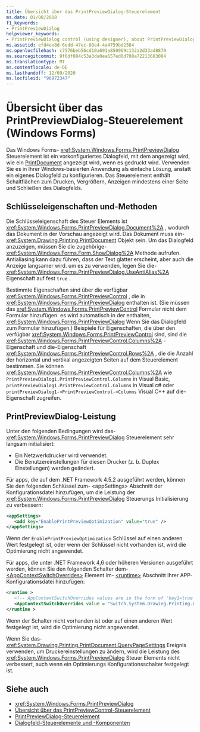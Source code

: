 ```yaml
---
title: Übersicht über das PrintPreviewDialog-Steuerelement
ms.date: 01/08/2018
f1_keywords:
- PrintPreviewDialog
helpviewer_keywords:
- PrintPreviewDialog control (using designer), about PrintPreviewDialog
ms.assetid: efd4ee8d-6edd-47ec-88e4-4a4759bd2384
ms.openlocfilehash: c7576beb56cd10a691a850969c132a2d33ad8870
ms.sourcegitcommit: 9f6df084c53a3da0ea657ed0d708a72213683084
ms.translationtype: MT
ms.contentlocale: de-DE
ms.lasthandoff: 12/09/2020
ms.locfileid: "96972347"
---
```

# <a name="printpreviewdialog-control-overview-windows-forms"></a>Übersicht über das PrintPreviewDialog-Steuerelement (Windows Forms)

Das Windows Forms- <xref:System.Windows.Forms.PrintPreviewDialog> Steuerelement ist ein vorkonfiguriertes Dialogfeld, mit dem angezeigt wird, wie ein [PrintDocument](printdocument-component-windows-forms.md) angezeigt wird, wenn es gedruckt wird. Verwenden Sie es in Ihrer Windows-basierten Anwendung als einfache Lösung, anstatt ein eigenes Dialogfeld zu konfigurieren. Das Steuerelement enthält Schaltflächen zum Drucken, Vergrößern, Anzeigen mindestens einer Seite und Schließen des Dialogfelds.

## <a name="key-properties-and-methods"></a>Schlüsseleigenschaften und-Methoden

Die Schlüsseleigenschaft des Steuer Elements ist <xref:System.Windows.Forms.PrintPreviewDialog.Document%2A> , wodurch das Dokument in der Vorschau angezeigt wird. Das Dokument muss ein- <xref:System.Drawing.Printing.PrintDocument> Objekt sein. Um das Dialogfeld anzuzeigen, müssen Sie die zugehörige- <xref:System.Windows.Forms.Form.ShowDialog%2A> Methode aufrufen. Antialiasing kann dazu führen, dass der Text glatter erscheint, aber auch die Anzeige langsamer wird. um es zu verwenden, legen Sie die- <xref:System.Windows.Forms.PrintPreviewDialog.UseAntiAlias%2A> Eigenschaft auf fest `true` .

Bestimmte Eigenschaften sind über die verfügbar <xref:System.Windows.Forms.PrintPreviewControl> , die in <xref:System.Windows.Forms.PrintPreviewDialog> enthalten ist. (Sie müssen das <xref:System.Windows.Forms.PrintPreviewControl> Formular nicht dem Formular hinzufügen. es wird automatisch in der enthalten, <xref:System.Windows.Forms.PrintPreviewDialog> Wenn Sie das Dialogfeld zum Formular hinzufügen.) Beispiele für Eigenschaften, die über den verfügbar <xref:System.Windows.Forms.PrintPreviewControl> sind, sind die <xref:System.Windows.Forms.PrintPreviewControl.Columns%2A> -Eigenschaft und die-Eigenschaft <xref:System.Windows.Forms.PrintPreviewControl.Rows%2A> , die die Anzahl der horizontal und vertikal angezeigten Seiten auf dem Steuerelement bestimmen. Sie können <xref:System.Windows.Forms.PrintPreviewControl.Columns%2A> wie `PrintPreviewDialog1.PrintPreviewControl.Columns` in Visual Basic, `printPreviewDialog1.PrintPreviewControl.Columns` in Visual c# oder `printPreviewDialog1->PrintPreviewControl->Columns` Visual C++ auf die-Eigenschaft zugreifen.

## <a name="printpreviewdialog-performance"></a>PrintPreviewDialog-Leistung

Unter den folgenden Bedingungen wird das- <xref:System.Windows.Forms.PrintPreviewDialog> Steuerelement sehr langsam initialisiert:

- Ein Netzwerkdrucker wird verwendet.
- Die Benutzereinstellungen für diesen Drucker (z. b. Duplex Einstellungen) werden geändert.

Für apps, die auf dem .NET Framework 4.5.2 ausgeführt werden, können Sie den folgenden Schlüssel zum- \<appSettings> Abschnitt der Konfigurationsdatei hinzufügen, um die Leistung der <xref:System.Windows.Forms.PrintPreviewDialog> Steuerungs Initialisierung zu verbessern:

```xml
<appSettings>
   <add key="EnablePrintPreviewOptimization" value="true" />
</appSettings>
```

Wenn der `EnablePrintPreviewOptimization` Schlüssel auf einen anderen Wert festgelegt ist, oder wenn der Schlüssel nicht vorhanden ist, wird die Optimierung nicht angewendet.

Für apps, die unter .NET Framework 4,6 oder höheren Versionen ausgeführt werden, können Sie den folgenden Schalter dem- [\<AppContextSwitchOverrides>](/dotnet/framework/configure-apps/file-schema/runtime/appcontextswitchoverrides-element) Element im- [\<runtime>](/dotnet/framework/configure-apps/file-schema/runtime/index) Abschnitt Ihrer APP-Konfigurationsdatei hinzufügen:

```xml
<runtime >
   <!-- AppContextSwitchOverrides values are in the form of 'key1=true|false;key2=true|false -->
   <AppContextSwitchOverrides value = "Switch.System.Drawing.Printing.OptimizePrintPreview=true" />
</runtime >
```

Wenn der Schalter nicht vorhanden ist oder auf einen anderen Wert festgelegt ist, wird die Optimierung nicht angewendet.

Wenn Sie das- <xref:System.Drawing.Printing.PrintDocument.QueryPageSettings> Ereignis verwenden, um Druckereinstellungen zu ändern, wird die Leistung des <xref:System.Windows.Forms.PrintPreviewDialog> Steuer Elements nicht verbessert, auch wenn ein Optimierungs Konfigurationsschalter festgelegt ist.

## <a name="see-also"></a>Siehe auch

- <xref:System.Windows.Forms.PrintPreviewDialog>
- [Übersicht über das PrintPreviewControl-Steuerelement](printpreviewcontrol-control-overview-windows-forms.md)
- [PrintPreviewDialog-Steuerelement](printpreviewdialog-control-windows-forms.md)
- [Dialogfeld-Steuerelemente und -Komponenten](dialog-box-controls-and-components-windows-forms.md)
